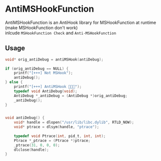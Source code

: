 # AntiMSHookFunction


AntiMSHookFunction is an AntiHook library for MSHookFunction at runtime (make MSHookFunction don't work)    
inlcude `MSHookFunction Check` and `Anti-MSHookFunction`

## Usage 

```c
void* orig_antiDebug = antiMSHook(antiDebug);
    
if (orig_antiDebug == NULL) {
    printf("[+++] Not MSHook");
    antiDebug();
} else {
    printf("[+++] AntiMSHook 🚀🚀🚀");
    typedef void AntiDebug(void);
    AntiDebug *_antiDebug = (AntiDebug *)orig_antiDebug;
    _antiDebug();
}


void antiDebug() {
    void* handle = dlopen("/usr/lib/libc.dylib", RTLD_NOW);
    void* ptrace = dlsym(handle, "ptrace");
    
    typedef void Ptrace(int, pid_t, int, int);
    Ptrace *_ptrace = (Ptrace *)ptrace;
    _ptrace(31, 0, 0, 0);
    dlclose(handle);
}

```
